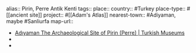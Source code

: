 alias:: Pirin, Perre Antik Kenti
tags::
place::
country:: #Turkey 
place-type:: #[[ancient site]] 
project:: #[[Adam's Atlas]] 
nearest-town:: #Adiyaman, maybe #Sanliurfa 
map-url::
- [Adıyaman The Archaeological Site of Pirin (Perre) | Turkish Museums](https://turkishmuseums.com/museum/detail/1930-adiyaman-the-archaeological-site-of-pirin-perre/1930/4)
-
-